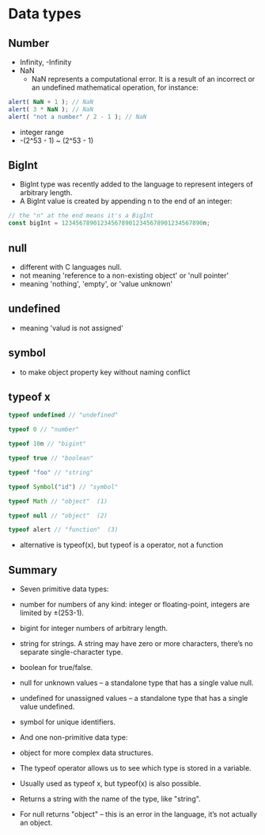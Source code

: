 # Data types

## Number
* Infinity, -Infinity
* NaN
  * NaN represents a computational error. It is a result of an incorrect or an undefined mathematical operation, for instance:
 ```javascript
 alert( NaN + 1 ); // NaN
alert( 3 * NaN ); // NaN
alert( "not a number" / 2 - 1 ); // NaN
 ```
* integer range
 * -(2^53 - 1) ~ (2^53 - 1)

## BigInt
* BigInt type was recently added to the language to represent integers of arbitrary length.
* A BigInt value is created by appending n to the end of an integer:
```javascript
// the "n" at the end means it's a BigInt
const bigInt = 1234567890123456789012345678901234567890n;
```

## null
* different with C languages null.
 * not meaning 'reference to a non-existing object' or 'null pointer'
 * meaning 'nothing', 'empty', or 'value unknown'

## undefined
* meaning 'valud is not assigned'

## symbol
* to make object property key without naming conflict

## typeof x
```javascript
typeof undefined // "undefined"

typeof 0 // "number"

typeof 10n // "bigint"

typeof true // "boolean"

typeof "foo" // "string"

typeof Symbol("id") // "symbol"

typeof Math // "object"  (1)

typeof null // "object"  (2)

typeof alert // "function"  (3)
```
* alternative is typeof(x), but typeof is a operator, not a function


## Summary
* Seven primitive data types:
* number for numbers of any kind: integer or floating-point, integers are limited by ±(253-1).
* bigint for integer numbers of arbitrary length.
* string for strings. A string may have zero or more characters, there’s no separate single-character type.
* boolean for true/false.
* null for unknown values – a standalone type that has a single value null.
* undefined for unassigned values – a standalone type that has a single value undefined.
* symbol for unique identifiers.
* And one non-primitive data type:
* object for more complex data structures.
* The typeof operator allows us to see which type is stored in a variable.

* Usually used as typeof x, but typeof(x) is also possible.
* Returns a string with the name of the type, like "string".
* For null returns "object" – this is an error in the language, it’s not actually an object.
